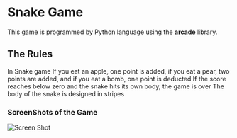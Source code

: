 # Snake Game


This game is programmed by Python language using the **[arcade](https://api.arcade.academy/en/latest/index.html)** library.


## The Rules
In Snake game 
If you eat an apple, one point is added, if you eat a pear, two points are added, and if you eat a bomb, one point is deducted
If the score reaches below zero and the snake hits its own body, the game is over
The body of the snake is designed in stripes

### ScreenShots of the Game

![Screen Shot](1.png)

